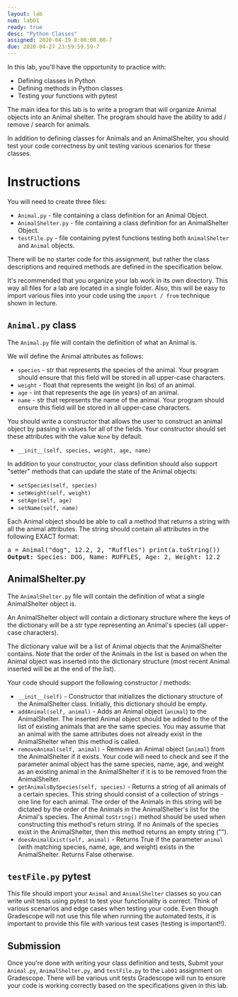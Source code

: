 ```yaml
---
layout: lab
num: lab01
ready: true
desc: "Python Classes"
assigned: 2020-04-19 8:00:00.00-7
due: 2020-04-27 23:59:59.59-7
---
```


In this lab, you'll have the opportunity to practice with:

* Defining classes in Python
* Defining methods in Python classes
* Testing your functions with pytest

The main idea for this lab is to write a program that will organize Animal objects into an Animal shelter. The program should have the ability to add / remove / search for animals.

In addition to defining classes for Animals and an AnimalShelter, you should test your code correctness by unit testing various scenarios for these classes.

# Instructions

You will need to create three files:
* `Animal.py` - file containing a class definition for an Animal Object.
* `AnimalShelter.py` - file containing a class definition for an AnimalShelter Object.
* `testFile.py` - file containing pytest functions testing both `AnimalShelter` and `Animal` objects.

There will be no starter code for this assignment, but rather the class descriptions and required methods are defined in the specification below.

It's recommended that you organize your lab work in its own directory. This way all files for a lab are located in a single folder. Also, this will be easy to import various files into your code using the `import / from` technique shown in lecture.

## `Animal.py` class

The `Animal.py` file will contain the definition of what an Animal is.

We will define the Animal attributes as follows:

* `species` - str that represents the species of the animal. Your program should ensure that this field will be stored in all upper-case characters.
* `weight` - float that represents the weight (in lbs) of an animal.
* `age` - int that represents the age (in years) of an animal.
* `name` - str that represents the name of the animal. Your program should ensure this field will be stored in all upper-case characters.

You should write a constructor that allows the user to construct an animal object by passing in values for all of the fields. Your constructor should set these attributes with the value `None` by default.

* `__init__(self, species, weight, age, name)`

In addition to your constructor, your class definition should also support "setter" methods that can update the state of the Animal objects:

* `setSpecies(self, species)`
* `setWeight(self, weight)`
* `setAge(self, age)`
* `setName(self, name)`

Each Animal object should be able to call a method that returns a string with all the animal attributes. The string should contain all attributes in the following EXACT format:

<tt>
a = Animal("dog", 12.2, 2, "Ruffles")
print(a.toString())
</tt>

<tt>
<b>Output:</b>
</tt>

<tt>
Species: DOG, Name: RUFFLES, Age: 2, Weight: 12.2
</tt>

## AnimalShelter.py

The `AnimalShelter.py` file will contain the definition of what a single AnimalShelter object is.

An AnimalShelter object will contain a dictionary structure where the keys of the dictionary will be a str type representing an Animal's species (all upper-case characters).

The dictionary value will be a list of Animal objects that the AnimalShelter contains. Note that the order of the Animals in the list is based on when the Animal object was inserted into the dictionary structure (most recent Animal inserted will be at the end of the list).

Your code should support the following constructor / methods:

* `__init__(self)` - Constructor that initializes the dictionary structure of the AnimalShelter class. Initially, this dictionary should be empty.
* `addAnimal(self, animal)` - Adds an Animal object (`animal`) to the AnimalShelter. The inserted Animal object should be added to the of the list of existing animals that are the same species. You may assume that an animal with the same attributes does not already exist in the AnimalShelter when this method is called.
* `removeAnimal(self, animal)` - Removes an Animal object (`animal`) from the AnimalShelter if it exists. Your code will need to check and see if the parameter animal object has the same species, name, age, and weight as an existing animal in the AnimalShelter if it is to be removed from the AnimalShelter.
* `getAnimalsBySpecies(self, species)` - Returns a string of all animals of a certain species. This string should consist of a collection of strings - one line for each animal. The order of the Animals in this string will be dictated by the order of the Animals in the AnimalShelter's list for the Animal's species. The Animal `toString()` method should be used when constructing this method's return string. If no Animals of the species exist in the AnimalShelter, then this method returns an empty string ("").
* `doesAnimalExist(self, animal)` - Returns True if the parameter `animal` (with matching species, name, age, and weight) exists in the AnimalShelter. Returns False otherwise.

## `testFile.py` pytest

This file should import your `Animal` and `AnimalShelter` classes so you can write unit tests using pytest to test your functionality is correct. Think of various scenarios and edge cases when testing your code. Even though Gradescope will not use this file when running the automated tests, it is important to provide this file with various test cases (testing is important!!).

## Submission

Once you're done with writing your class definition and tests, Submit your `Animal.py`, `AnimalShelter.py`, and `testFile.py` to the `Lab01` assignment on Gradescope. There will be various unit tests Gradescope will run to ensure your code is working correctly based on the specifications given in this lab.


